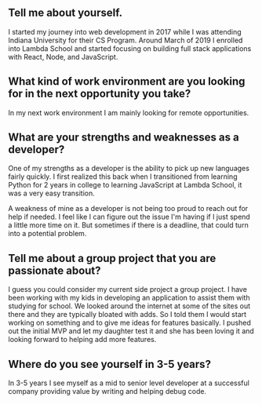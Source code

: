 ## Tell me about yourself.

I started my journey into web development in 2017 while I was attending Indiana University for their CS Program. Around March of 2019 I enrolled into Lambda School and started focusing on building full stack applications with React, Node, and JavaScript.

## What kind of work environment are you looking for in the next opportunity you take?

In my next work environment I am mainly looking for remote opportunities.

## What are your strengths and weaknesses as a developer?

One of my strengths as a developer is the ability to pick up new languages fairly quickly. I first realized this back when I transitioned from learning Python for 2 years in college to learning JavaScript at Lambda School, it was a very easy transition.

A weakness of mine as a developer is not being too proud to reach out for help if needed. I feel like I can figure out the issue I'm having if I just spend a little more time on it. But sometimes
if there is a deadline, that could turn into a potential problem.

## Tell me about a group project that you are passionate about?

I guess you could consider my current side project a group project. I have been working with my kids in developing an application to assist them with studying for school.
We looked around the internet at some of the sites out there and they are typically bloated with adds. So I told them I would start working on something and to give me ideas for
features basically. I pushed out the initial MVP and let my daughter test it and she has been loving it and looking forward to helping add more features.

## Where do you see yourself in 3-5 years?

In 3-5 years I see myself as a mid to senior level developer at a successful company providing value by writing and helping debug code.
